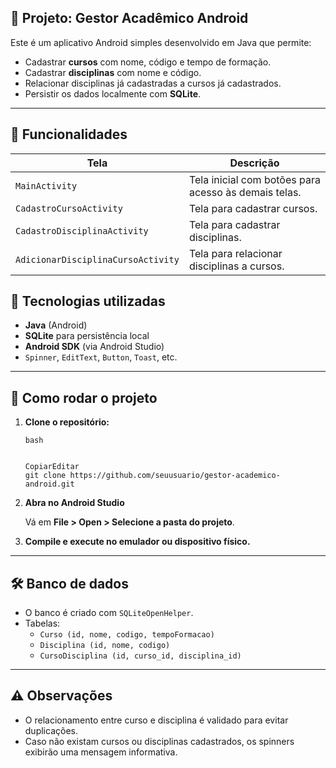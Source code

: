 ## 📘 Projeto: Gestor Acadêmico Android

Este é um aplicativo Android simples desenvolvido em Java que permite:

- Cadastrar **cursos** com nome, código e tempo de formação.
- Cadastrar **disciplinas** com nome e código.
- Relacionar disciplinas já cadastradas a cursos já cadastrados.
- Persistir os dados localmente com **SQLite**.

------

## 🧱 Funcionalidades

| Tela                               | Descrição                                            |
| ---------------------------------- | ---------------------------------------------------- |
| `MainActivity`                     | Tela inicial com botões para acesso às demais telas. |
| `CadastroCursoActivity`            | Tela para cadastrar cursos.                          |
| `CadastroDisciplinaActivity`       | Tela para cadastrar disciplinas.                     |
| `AdicionarDisciplinaCursoActivity` | Tela para relacionar disciplinas a cursos.           |

## 🧰 Tecnologias utilizadas

- **Java** (Android)
- **SQLite** para persistência local
- **Android SDK** (via Android Studio)
- `Spinner`, `EditText`, `Button`, `Toast`, etc.

------

## 🧪 Como rodar o projeto

1. **Clone o repositório:**

   ```
   bash
   
   
   CopiarEditar
   git clone https://github.com/seuusuario/gestor-academico-android.git
   ```

2. **Abra no Android Studio**

   Vá em **File > Open > Selecione a pasta do projeto**.

3. **Compile e execute no emulador ou dispositivo físico.**

------

## 🛠️ Banco de dados

- O banco é criado com `SQLiteOpenHelper`.
- Tabelas:
  - `Curso (id, nome, codigo, tempoFormacao)`
  - `Disciplina (id, nome, codigo)`
  - `CursoDisciplina (id, curso_id, disciplina_id)` 

------

## ⚠️ Observações

- O relacionamento entre curso e disciplina é validado para evitar duplicações.
- Caso não existam cursos ou disciplinas cadastrados, os spinners exibirão uma mensagem informativa.